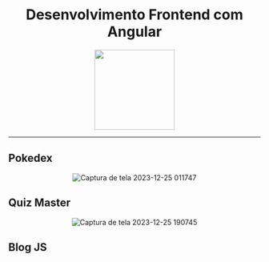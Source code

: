 <div align=center>

# Desenvolvimento Frontend com Angular
  <img width=160px src="https://github.com/EdnaldoLuiz/bootcamp-front-end-angular/assets/112354693/4a3767e2-0c0f-4484-b494-35764761ebd6">
</div>

---

## Pokedex
<div align=center>
  
  ![Captura de tela 2023-12-25 011747](https://github.com/EdnaldoLuiz/bootcamp-front-end-angular/assets/112354693/e6e15501-5330-4e57-a67f-25c7f44557e4)
  
</div>

## Quiz Master
<div align=center>

![Captura de tela 2023-12-25 190745](https://github.com/EdnaldoLuiz/bootcamp-front-end-angular/assets/112354693/14232e4f-1784-4d69-b4c7-036231ba39f9)

</div>

## Blog JS
<div align=center>


</div>
